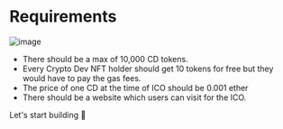 # Requirements

![image](https://i.imgur.com/78uY3Mm_d.webp?maxwidth=1520&fidelity=grand)

- There should be a max of 10,000 CD tokens.
- Every Crypto Dev NFT holder should get 10 tokens for free but they would have to pay the gas fees.
- The price of one CD at the time of ICO should be 0.001 ether
- There should be a website which users can visit for the ICO.

Let's start building 🚀
